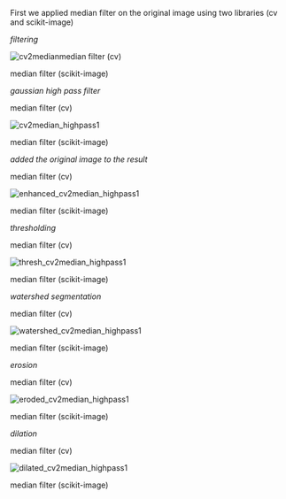 First we applied median filter on the original image using two libraries (cv and scikit-image)

*filtering*


![cv2median](https://github.com/user-attachments/assets/c20b5b3f-b282-4bab-ac28-d341de58b8f8)median filter (cv)

median filter (scikit-image)

*gaussian high pass filter*

median filter (cv)

![cv2median_highpass1](https://github.com/user-attachments/assets/ad8469f2-4007-4315-b3ea-afd18e38a499)

median filter (scikit-image)

*added the original image to the result*

median filter (cv)

![enhanced_cv2median_highpass1](https://github.com/user-attachments/assets/2cecd56e-17b0-417c-9539-8e797f0fcdcf)

median filter (scikit-image)

*thresholding*

median filter (cv)

![thresh_cv2median_highpass1](https://github.com/user-attachments/assets/66b78ca3-dbed-4d11-b033-e089ca3eb0fa)

median filter (scikit-image)

*watershed segmentation*

median filter (cv)

![watershed_cv2median_highpass1](https://github.com/user-attachments/assets/47b14805-5ba4-4831-b6f1-5590f63c8dc5)

median filter (scikit-image)

*erosion*

median filter (cv)

![eroded_cv2median_highpass1](https://github.com/user-attachments/assets/fe87f638-6410-4257-a0c4-92296c882191)

median filter (scikit-image)

*dilation*

median filter (cv)

![dilated_cv2median_highpass1](https://github.com/user-attachments/assets/8d851db3-11db-4a3d-8575-96a49007c5f3)

median filter (scikit-image)



